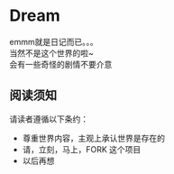 # Dream

emmm就是日记而已。。。  
当然不是这个世界的啦~  
会有一些奇怪的剧情不要介意  

## 阅读须知

请读者遵循以下条约：

* 尊重世界内容，主观上承认世界是存在的
* 请，立刻，马上，FORK 这个项目
* 以后再想